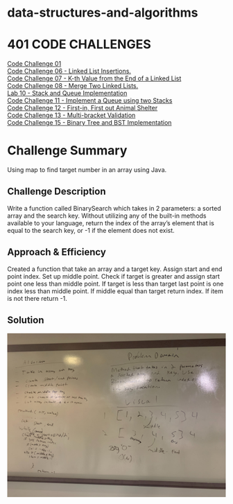 # data-structures-and-algorithms

# 401 CODE CHALLENGES

[Code Challenge 01]()</br>
[Code Challenge 06 - Linked List Insertions.](https://github.com/daesy13/data-structures-and-algorithms/tree/master/code401challenges/src#challenge-6)</br>
[Code Challenge 07 - K-th Value from the End of a Linked List](https://github.com/daesy13/data-structures-and-algorithms/tree/master/code401challenges/src#challenge-7)</br>
[Code Challenge 08 - Merge Two Linked Lists.](https://github.com/daesy13/data-structures-and-algorithms/tree/master/code401challenges/src#challenge-8)</br>
[Lab 10 - Stack and Queue Implementation](https://github.com/daesy13/data-structures-and-algorithms/tree/master/code401challenges/src#lab-10)</br>
[Code Challenge 11 - Implement a Queue using two Stacks](https://github.com/daesy13/data-structures-and-algorithms/tree/master/code401challenges/src#challenge-11)</br>
[Code Challenge 12 - First-in, First out Animal Shelter](https://github.com/daesy13/data-structures-and-algorithms/tree/master/code401challenges/src#challenge-12)</br>
[Code Challenge 13 - Multi-bracket Validation](https://github.com/daesy13/data-structures-and-algorithms/tree/master/code401challenges/src#challenge-13)</br>
[Code Challenge 15 - Binary Tree and BST Implementation](https://github.com/daesy13/data-structures-and-algorithms/tree/master/code401challenges/src#challenge-15)</br>



# Challenge Summary
Using map to find target number in an array using Java.

## Challenge Description
Write a function called BinarySearch which takes in 2 parameters: a sorted array and the search key. Without utilizing any of the built-in methods available to your language, return the index of the array’s element that is equal to the search key, or -1 if the element does not exist.

## Approach & Efficiency
Created a function that take an array and a target key. Assign start and end point index. Set up middle point. Check if target is greater and assign start point one less than middle point. If target is less than target last point is one index less than middle point. If middle equal than target return index. If item is not there return -1.

## Solution
![whiteboard](/assets/challenge3.jpg)
